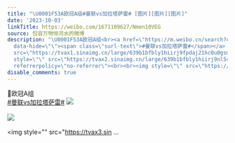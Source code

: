```yaml
---
title: "\U0001F53A欧冠A组#曼联vs加拉塔萨雷# [图片][图片][图片]"
date: '2023-10-03'
linkTitle: https://weibo.com/1671109627/Nmen10VEG
source: 包容万物恒河水的微博
description: "\U0001F53A欧冠A组<br><a href=\"https://m.weibo.cn/search?containerid=231522type%3D1%26t%3D10%26q%3D%23%E6%9B%BC%E8%81%94vs%E5%8A%A0%E6%8B%89%E5%A1%94%E8%90%A8%E9%9B%B7%23&amp;extparam=%23%E6%9B%BC%E8%81%94vs%E5%8A%A0%E6%8B%89%E5%A1%94%E8%90%A8%E9%9B%B7%23\"
  data-hide=\"\"><span class=\"surl-text\">#曼联vs加拉塔萨雷#</span></a> <img style=\"\"
  src=\"https://tvax1.sinaimg.cn/large/639b1bfbly1hiirj9fpdaj21hc0u0gsm.jpg\" referrerpolicy=\"no-referrer\"><br><br><img
  style=\"\" src=\"https://tvax2.sinaimg.cn/large/639b1bfbly1hiirj9nl54j20go0k6gn1.jpg\"
  referrerpolicy=\"no-referrer\"><br><br><img style=\"\" src=\"https://tvax3.sin ..."
disable_comments: true
---
```

🔺欧冠A组<br><a href="https://m.weibo.cn/search?containerid=231522type%3D1%26t%3D10%26q%3D%23%E6%9B%BC%E8%81%94vs%E5%8A%A0%E6%8B%89%E5%A1%94%E8%90%A8%E9%9B%B7%23&amp;extparam=%23%E6%9B%BC%E8%81%94vs%E5%8A%A0%E6%8B%89%E5%A1%94%E8%90%A8%E9%9B%B7%23" data-hide=""><span class="surl-text">#曼联vs加拉塔萨雷#</span></a> <img style="" src="https://tvax1.sinaimg.cn/large/639b1bfbly1hiirj9fpdaj21hc0u0gsm.jpg" referrerpolicy="no-referrer"><br><br><img style="" src="https://tvax2.sinaimg.cn/large/639b1bfbly1hiirj9nl54j20go0k6gn1.jpg" referrerpolicy="no-referrer"><br><br><img style="" src="https://tvax3.sin ...